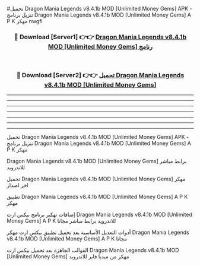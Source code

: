#تحميل Dragon Mania Legends v8.4.1b MOD [Unlimited Money Gems]  APK - تنزيل برنامج Dragon Mania Legends v8.4.1b MOD [Unlimited Money Gems]  A P K مهكر nwgfi 



<div align="center">
<h3>🔴 Download [Server1] 👉👉 <a href="https://apkdownload10.web.app/?title=Dragon Mania Legends v8.4.1b MOD [Unlimited Money Gems] ">Dragon Mania Legends v8.4.1b MOD [Unlimited Money Gems]  رنامج</a></h3><br>

<h3>🔴 Download [Server2] 👉👉 <a href="https://apkdownload10.web.app/?title=Dragon Mania Legends v8.4.1b MOD [Unlimited Money Gems] ">تحميل Dragon Mania Legends v8.4.1b MOD [Unlimited Money Gems]  </a></h3>
</div>


----------------------------------------------------------

----------------------------------------------------------

----------------------------------------------------------

----------------------------------------------------------

----------------------------------------------------------

----------------------------------------------------------

----------------------------------------------------------

تحميل Dragon Mania Legends v8.4.1b MOD [Unlimited Money Gems]  APK - تنزيل برنامج Dragon Mania Legends v8.4.1b MOD [Unlimited Money Gems]  A P K مهكر

Dragon Mania Legends v8.4.1b MOD [Unlimited Money Gems]  برابط مباشر للاندرويد

تحميل Dragon Mania Legends v8.4.1b MOD [Unlimited Money Gems]  مهكر اخر اصدار

تطبيق Dragon Mania Legends v8.4.1b MOD [Unlimited Money Gems]  A P K مهكر

إضافات تهكير برنامج بيكس ارت Dragon Mania Legends v8.4.1b MOD [Unlimited Money Gems]  A P K للاندرويد برابط مباشر مجانا

أدوات التعديل الأساسية بعد تحميل تطبيق بيكس ارت مهكر Dragon Mania Legends v8.4.1b MOD [Unlimited Money Gems]  A P K مجانا

القوالب الجاهزة بعد تحميل بيكس ارت Dragon Mania Legends v8.4.1b MOD [Unlimited Money Gems]  مهكر من ميديا فاير للاندرويد


